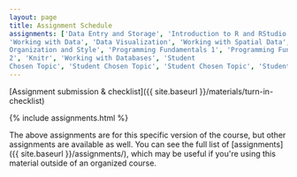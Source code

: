 ```yaml
---
layout: page
title: Assignment Schedule
assignments: ['Data Entry and Storage', 'Introduction to R and RStudio',
'Working with Data', 'Data Visualization', 'Working with Spatial Data', 'Project
Organization and Style', 'Programming Fundamentals 1', 'Programming Fundamentals
2', 'Knitr', 'Working with Databases', 'Student
Chosen Topic', 'Student Chosen Topic', 'Student Chosen Topic', 'Student Chosen Topic', 'Student Chosen Topic', 'Student Chosen Topic' ]
---
```


[Assignment submission & checklist]({{ site.baseurl }}/materials/turn-in-checklist)

{% include assignments.html %}

The above assignments are for this specific version of the course, but other
assignments are available as well. You can see the full list of
[assignments]({{ site.baseurl }}/assignments/), which may be useful if you're using this material
outside of an organized course.

<!-- Schedule Management
- Update the `assignments:` list with `title:` from `assignments/` files.
- Add 'Template' to `assignments:` to view the course template from `docs/`.
- The remaining content should be left AS IS.
-->
